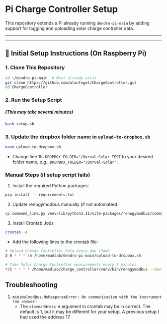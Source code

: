 # Pi Charge Controller Setup

This repository extends a Pi already running `dendro-pi-main` by adding support for logging and uploading solar charge controller data.

---

---

## 🔧 Initial Setup Instructions (On Raspberry Pi)

### 1. Clone This Repository

```bash
cd ~/dendro-pi-main  # Must already exist
git clone https://github.com/alanfogel/ChargeController.git
cd ChargeController
```

### 2. Run the Setup Script  
##### (This may take several minutes)
```bash
bash setup.sh
```

### 3. Update the dropbox folder name in `upload-to-dropbox.sh`
```bash
nano upload-to-dropbox.sh
```
- Change line 15: ```DROPBOX_FOLDER="/Dorval-Solar_TEST```
to your desired folder name, e.g., `DROPBOX_FOLDER="/Dorval-Solar"`.

### Manual Steps (if setup script fails)
1. Install the required Python packages:
```bash
pip install -r requirements.txt
```

2. Update renogymodbus manually (if not automated):
```bash
cp command_line.py venv/lib/python3.11/site-packages/renogymodbus/command_line.py
```

3. Install Crontab Jobs
```bash
crontab -e
```
- Add the following lines to the crontab file:
```bash
# Upload Charge Controller Data every day (3am)
3 0 * * * sh /home/madlab/dendro-pi-main/upload-to-dropbox.sh

# Take Solar Charge Controller measurements every 5 minutes
*/5 * * * * /home/madlab/charge_controller/venv/bin/renogymodbus --device charge_controller --portname /dev/ttyUSB0 --slaveaddress 1
```

## Troubleshooting
1. ```minimalmodbus.NoResponseError: No communication with the instrument (no answer)```
   - The ```slaveaddress #``` argument in crontab may be in correct. The default is 1, but it may be different for your setup. A previous setup I had used the address 17.
